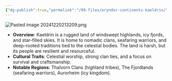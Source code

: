 ```yaml
---
{"dg-publish":true,"permalink":"/99-files/eryndor-continents-kaeldrin/"}
---
```




![Pasted image 20241220213209.png](/img/user/98%20Attachments/Pasted%20image%2020241220213209.png)

- **Overview**: Kaeldrin is a rugged land of windswept highlands, icy fjords, and star-filled skies. It is home to nomadic clans, seafaring warriors, and deep-rooted traditions tied to the celestial bodies. The land is harsh, but its people are resilient and resourceful.
- **Cultural Traits**: Celestial worship, strong clan ties, and a focus on survival and craftsmanship.
- **Notable Regions**: Thalvorn Clans (highland tribes), The Fjordlands (seafaring warriors), Aurorheim (icy kingdom).